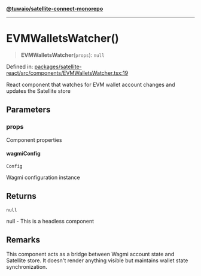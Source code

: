 [**@tuwaio/satellite-connect-monorepo**](../../../README.md)

***

# EVMWalletsWatcher()

> **EVMWalletsWatcher**(`props`): `null`

Defined in: [packages/satellite-react/src/components/EVMWalletsWatcher.tsx:19](https://github.com/TuwaIO/satellite-connect/blob/ab2889dc16e93ed4e3266b0857ac4dc0998ff86f/packages/satellite-react/src/components/EVMWalletsWatcher.tsx#L19)

React component that watches for EVM wallet account changes and updates the Satellite store

## Parameters

### props

Component properties

#### wagmiConfig

`Config`

Wagmi configuration instance

## Returns

`null`

null - This is a headless component

## Remarks

This component acts as a bridge between Wagmi account state and Satellite store.
It doesn't render anything visible but maintains wallet state synchronization.
